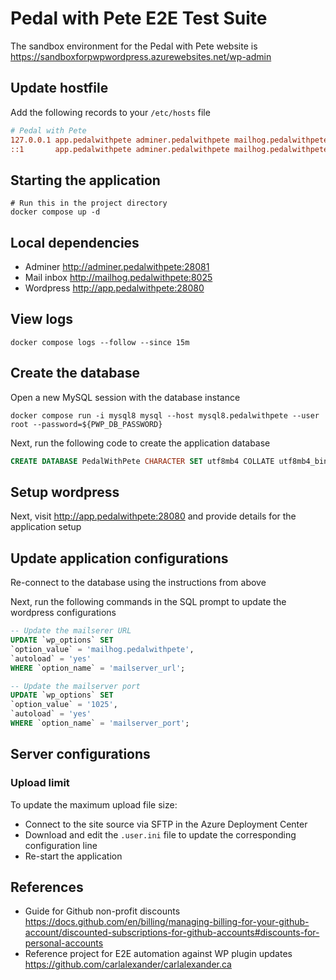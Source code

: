 # Pedal with Pete E2E Test Suite

The sandbox environment for the Pedal with Pete website is <https://sandboxforpwpwordpress.azurewebsites.net/wp-admin>

## Update hostfile

Add the following records to your `/etc/hosts` file

```ini
# Pedal with Pete
127.0.0.1 app.pedalwithpete adminer.pedalwithpete mailhog.pedalwithpete
::1       app.pedalwithpete adminer.pedalwithpete mailhog.pedalwithpete
```

## Starting the application

```shell
# Run this in the project directory
docker compose up -d
```

## Local dependencies

- Adminer <http://adminer.pedalwithpete:28081>
- Mail inbox <http://mailhog.pedalwithpete:8025>
- Wordpress <http://app.pedalwithpete:28080>

## View logs

```shell
docker compose logs --follow --since 15m
```

## Create the database

Open a new MySQL session with the database instance

```shell
docker compose run -i mysql8 mysql --host mysql8.pedalwithpete --user root --password=${PWP_DB_PASSWORD}
```

Next, run the following code to create the application database

```sql
CREATE DATABASE PedalWithPete CHARACTER SET utf8mb4 COLLATE utf8mb4_bin;
```

## Setup wordpress

Next, visit <http://app.pedalwithpete:28080> and provide details for the application setup

## Update application configurations

Re-connect to the database using the instructions from above

Next, run the following commands in the SQL prompt to update the wordpress configurations

```sql
-- Update the mailserer URL
UPDATE `wp_options` SET
`option_value` = 'mailhog.pedalwithpete',
`autoload` = 'yes'
WHERE `option_name` = 'mailserver_url';

-- Update the mailserver port
UPDATE `wp_options` SET
`option_value` = '1025',
`autoload` = 'yes'
WHERE `option_name` = 'mailserver_port';
```

## Server configurations

### Upload limit

To update the maximum upload file size:

- Connect to the site source via SFTP in the Azure Deployment Center
- Download and edit the `.user.ini` file to update the corresponding configuration line
- Re-start the application

## References

- Guide for Github non-profit discounts <https://docs.github.com/en/billing/managing-billing-for-your-github-account/discounted-subscriptions-for-github-accounts#discounts-for-personal-accounts>
- Reference project for E2E automation against WP plugin updates <https://github.com/carlalexander/carlalexander.ca>

